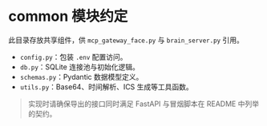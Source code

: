 # common 模块约定

此目录存放共享组件，供 `mcp_gateway_face.py` 与 `brain_server.py` 引用。

* `config.py`：包装 `.env` 配置访问。
* `db.py`：SQLite 连接池与初始化逻辑。
* `schemas.py`：Pydantic 数据模型定义。
* `utils.py`：Base64、时间解析、ICS 生成等工具函数。

> 实现时请确保导出的接口同时满足 FastAPI 与冒烟脚本在 README 中列举的契约。
